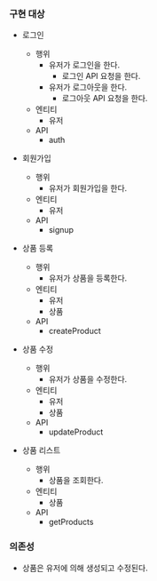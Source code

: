 ### 구현 대상
- 로그인
  - 행위
    - 유저가 로그인을 한다.
      - 로그인 API 요청을 한다.
    - 유저가 로그아웃을 한다.
      - 로그아웃 API 요청을 한다.
  - 엔티티
    - 유저
  - API
    - auth

- 회원가입
  - 행위
    - 유저가 회원가입을 한다.
  - 엔티티
    - 유저
  - API
    - signup
- 상품 등록
  - 행위
    - 유저가 상품을 등록한다.
  - 엔티티
    - 유저
    - 상품
  - API
    - createProduct

- 상품 수정
  - 행위
    - 유저가 상품을 수정한다.
  - 엔티티
    - 유저
    - 상품
  - API
    - updateProduct

- 상품 리스트
  - 행위
    - 상품을 조회한다.
  - 엔티티
    - 상품
  - API
    - getProducts


### 의존성
- 상품은 유저에 의해 생성되고 수정된다.
